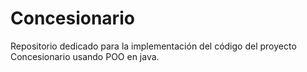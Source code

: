 # Concesionario
Repositorio dedicado para la implementación del código del proyecto Concesionario usando POO en java.
